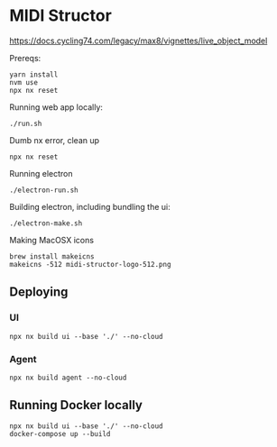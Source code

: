 # MIDI Structor

https://docs.cycling74.com/legacy/max8/vignettes/live_object_model

Prereqs:
```
yarn install
nvm use
npx nx reset
```

Running web app locally:
```
./run.sh
```

Dumb nx error, clean up 
```
npx nx reset
```

Running electron
```
./electron-run.sh
```

Building electron, including bundling the ui:
```
./electron-make.sh
```

Making MacOSX icons
```
brew install makeicns
makeicns -512 midi-structor-logo-512.png
```

## Deploying

### UI
```
npx nx build ui --base './' --no-cloud
```

### Agent
```
npx nx build agent --no-cloud
```

## Running Docker locally
```
npx nx build ui --base './' --no-cloud
docker-compose up --build
```
